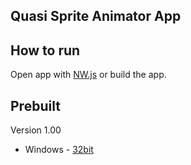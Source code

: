 ## Quasi Sprite Animator App

## How to run
Open app with [NW.js](https://github.com/nwjs/nw.js) or build the app.

## Prebuilt
Version 1.00
* Windows - [32bit]()
